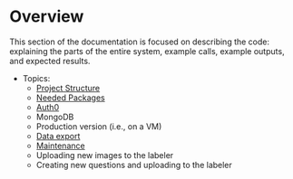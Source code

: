 # Overview

This section of the documentation is focused on describing the code: explaining the
parts of the entire system, example calls, example outputs, and expected results.

+ Topics:
    - [Project Structure](project_structure.md)
    - [Needed Packages](packages.md)
    - [Auth0](auth0.md)
    - MongoDB
    - Production version (i.e., on a VM)
    - [Data export](data_export.md)
    - [Maintenance](maintenance.md)
    - Uploading new images to the labeler
    - Creating new questions and uploading to the labeler
